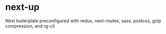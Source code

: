 # next-up
Next boilerplate preconfigured with redux, next-routes, sass, postcss, gzip compression, and rg-cli
